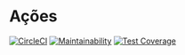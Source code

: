# Ações

[![CircleCI](https://circleci.com/gh/TiuTalk/acoes/tree/master.svg?style=svg&circle-token=e676891e1274e8962c6e499c2ee9290bdc6e9a3f)](https://circleci.com/gh/TiuTalk/acoes/tree/master)
[![Maintainability](https://api.codeclimate.com/v1/badges/0f3507e70e1e2f22782e/maintainability)](https://codeclimate.com/github/TiuTalk/acoes/maintainability)
[![Test Coverage](https://api.codeclimate.com/v1/badges/0f3507e70e1e2f22782e/test_coverage)](https://codeclimate.com/github/TiuTalk/acoes/test_coverage)

